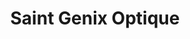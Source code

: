 ---
title: "Saint Genix Optique"
url: /saint-genix-les-villages/saint-genix-optique/
shop: opticien
---